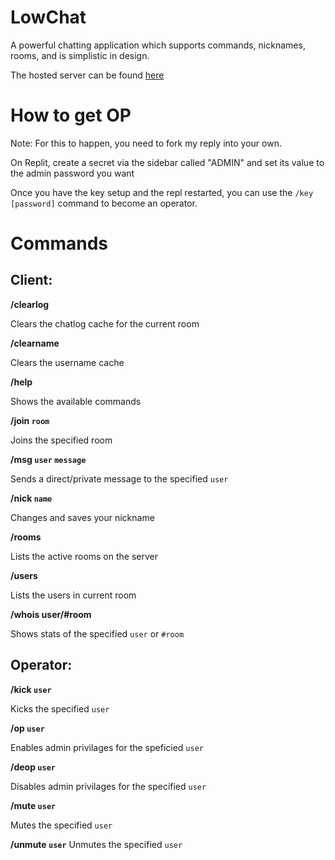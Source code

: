 # LowChat

A powerful chatting application which supports commands, nicknames, rooms, and is simplistic in design.

The hosted server can be found [here](https://go-knights-productions-chat-room.vercel.app/)

# How to get OP
Note: For this to happen, you need to fork my reply into your own.

On Replit, create a secret via the sidebar called "ADMIN" and set its value to the admin password you want

Once you have the key setup and the repl restarted, you can use the `/key [password]` command to become an operator.

# Commands
## Client:
**/clearlog**

Clears the chatlog cache for the current room

**/clearname**

Clears the username cache

**/help**

Shows the available commands

**/join `room`**

Joins the specified room

**/msg `user` `message`**

Sends a direct/private message to the specified `user`

**/nick `name`**

Changes and saves your nickname

**/rooms**

Lists the active rooms on the server

**/users**

Lists the users in current room

**/whois user/#room**

Shows stats of the specified `user` or `#room`

## Operator:
**/kick `user`**

Kicks the specified `user`

**/op `user`**

Enables admin privilages for the speficied `user`

**/deop `user`**

Disables admin privilages for the specified `user`

**/mute `user`**

Mutes the specified `user`

**/unmute `user`**
Unmutes the specified `user`

